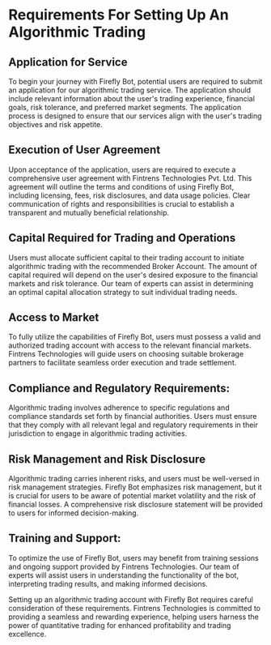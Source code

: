 # Requirements For Setting Up An Algorithmic Trading

##  Application for Service
To begin your journey with Firefly Bot, potential users are required to submit an
application for our algorithmic trading service. The application should include relevant
information about the user's trading experience, financial goals, risk tolerance, and
preferred market segments. The application process is designed to ensure that our
services align with the user's trading objectives and risk appetite.

##  Execution of User Agreement
Upon acceptance of the application, users are required to execute a comprehensive user
agreement with Fintrens Technologies Pvt. Ltd. This agreement will outline the terms and
conditions of using Firefly Bot, including licensing, fees, risk disclosures, and data usage
policies. Clear communication of rights and responsibilities is crucial to establish a
transparent and mutually beneficial relationship.

## Capital Required for Trading and Operations
Users must allocate sufficient capital to their trading account to initiate algorithmic
trading with the recommended Broker Account. The amount of capital required will
depend on the user's desired exposure to the financial markets and risk tolerance. Our
team of experts can assist in determining an optimal capital allocation strategy to suit
individual trading needs.

## Access to Market
To fully utilize the capabilities of Firefly Bot, users must possess a valid and authorized
trading account with access to the relevant financial markets. Fintrens Technologies will
guide users on choosing suitable brokerage partners to facilitate seamless order
execution and trade settlement.

## Compliance and Regulatory Requirements:
Algorithmic trading involves adherence to specific regulations and compliance standards
set forth by financial authorities. Users must ensure that they comply with all relevant
legal and regulatory requirements in their jurisdiction to engage in algorithmic trading
activities.

## Risk Management and Risk Disclosure
Algorithmic trading carries inherent risks, and users must be well-versed in risk
management strategies. Firefly Bot emphasizes risk management, but it is crucial for
users to be aware of potential market volatility and the risk of financial losses. A
comprehensive risk disclosure statement will be provided to users for informed
decision-making.

## Training and Support:
To optimize the use of Firefly Bot, users may benefit from training sessions and ongoing support provided by Fintrens Technologies. Our team of experts will assist users in understanding the functionality of the bot, interpreting trading results, and making informed decisions.

Setting up an algorithmic trading account with Firefly Bot requires careful consideration of these requirements. Fintrens Technologies is committed to providing a seamless and rewarding experience, helping users harness the power of quantitative trading for
enhanced profitability and trading excellence.
